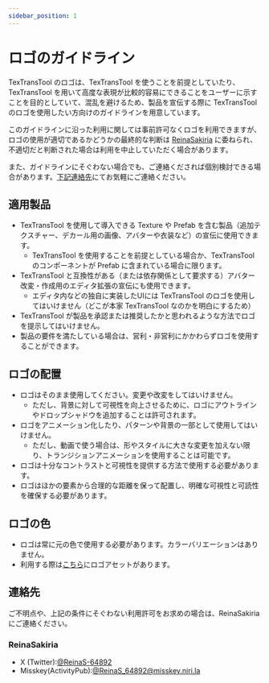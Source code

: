 ```yaml
---
sidebar_position: 1
---
```


# ロゴのガイドライン

TexTransTool のロゴは、TexTransTool を使うことを前提としていたり、TexTransTool を用いて高度な表現が比較的容易にできることをユーザーに示すことを目的としていて、混乱を避けるため、製品を宣伝する際に TexTransTool のロゴを使用したい方向けのガイドラインを用意しています。

このガイドラインに沿った利用に関しては事前許可なくロゴを利用できますが、ロゴの使用が適切であるかどうかの最終的な判断は [ReinaSakiria](#reinasakiria) に委ねられ、不適切だと判断された場合は利用を中止していただく場合があります。

また、ガイドラインにそぐわない場合でも、ご連絡くだされば個別検討できる場合があります。[下記連絡先](#連絡先)にてお気軽にご連絡ください。

## 適用製品

- TexTransTool を使用して導入できる Texture や Prefab を含む製品（追加テクスチャー、デカール用の画像、アバターや衣装など）の宣伝に使用できます。
  - TexTransTool を使用することを前提としている場合か、TexTransTool のコンポーネントが Prefab に含まれている場合に限ります。
- TexTransTool と互換性がある（または依存関係として要求する）アバター改変・作成用のエディタ拡張の宣伝にも使用できます。
  - エディタ内などの独自に実装したUIには TexTransTool のロゴを使用してはいけません（どこが本家 TexTransTool なのかを明白にするため）
- TexTransTool が製品を承認または推奨したかと思われるような方法でロゴを提示してはいけません。
- 製品の要件を満たしている場合は、営利・非営利にかかわらずロゴを使用することができます。

## ロゴの配置

- ロゴはそのまま使用してください。変更や改変をしてはいけません。
  - ただし、背景に対して可視性を向上させるために、ロゴにアウトラインやドロップシャドウを追加することは許可されます。
- ロゴをアニメーション化したり、パターンや背景の一部として使用してはいけません。
  - ただし、動画で使う場合は、形やスタイルに大きな変更を加えない限り、トランジションアニメーションを使用することは可能です。
- ロゴは十分なコントラストと可視性を提供する方法で使用する必要があります。
- ロゴはほかの要素から合理的な距離を保って配置し、明確な可視性と可読性を確保する必要があります。

## ロゴの色

- ロゴは常に元の色で使用する必要があります。カラーバリエーションはありません。
- 利用する際は[こちら](https://github.com/ReinaS-64892/TTT-ImageAssets)にロゴアセットがあります。

## 連絡先

ご不明点や、上記の条件にそぐわない利用許可をお求めの場合は、ReinaSakiria にご連絡ください。

### ReinaSakiria

- X (Twitter):[@ReinaS-64892](https://twitter.com/ReinaS_64892)
- Misskey(ActivityPub):[@ReinaS_64892@misskey.niri.la](https://misskey.niri.la/@ReinaS_64892)
